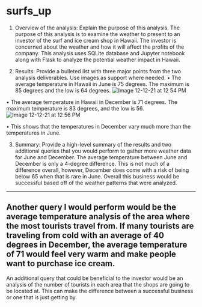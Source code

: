# surfs_up
1.	Overview of the analysis: Explain the purpose of this analysis. The purpose of this analysis is to examine the weather to present to an investor of the surf and ice cream shop in Hawaii. The investor is concerned about the weather and how it will affect the profits of the company. This analysis uses SQLite database and Jupyter notebook along with Flask to analyze the potential weather impact in Hawaii. 
	
2.	Results: Provide a bulleted list with three major points from the two analysis deliverables. Use images as support where needed.
•	The average temperature in Hawaii in June is 75 degrees. The maximum is 85 degrees and the low is 64 degrees. 
![Image 12-12-21 at 12 54 PM](https://user-images.githubusercontent.com/91567484/145724190-9be18875-4df2-48e8-ae06-9175d8b878ef.jpg)

•	The average temperature in Hawaii in December is 71 degrees. The maximum temperature is 83 degrees, and the low is 56.
![Image 12-12-21 at 12 56 PM](https://user-images.githubusercontent.com/91567484/145724205-3c6cb59b-8035-4ac7-8d75-2470d2f57a58.jpg)

•	This shows that the temperatures in December vary much more than the temperatures in June. 

3.	Summary: Provide a high-level summary of the results and two additional queries that you would perform to gather more weather data for June and December. The average temperature between June and December is only a 4-degree difference. This is not much of a difference overall, however, December does come with a risk of being below 65 when that is rare in June. Overall this business would be successful based off of the weather patterns that were analyzed. 
------------------------------------------------------------------------------------------------
Another query I would perform would be the average temperature analysis of the area where the most tourists travel from. If many tourists are traveling from cold with an average of 40 degrees in December, the average temperature of 71 would feel very warm and make people want to purchase ice cream. 
------------------------------------------------------------------------------------------------
An additional query that could be beneficial to the investor would be an analysis of the number of tourists in each area that the shops are going to be located at. This can make the difference between a successful business or one that is just getting by. 
